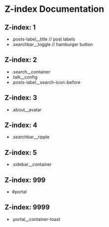 # Z-index Documentation

## Z-index: 1

+ .posts-label__title // post labels
+ .searchbar__toggle // hamburger button

## Z-index: 2

+ .search__container
+ .talk__config
+ .posts-label__search-icon::before

## Z-index: 3

+ .about__avatar

## Z-index: 4

+ .searchbar__ripple

## Z-index: 5

+ .sidebar__container

## Z-index: 999

+ #portal

## Z-index: 9999

+ .portal__container-toast
